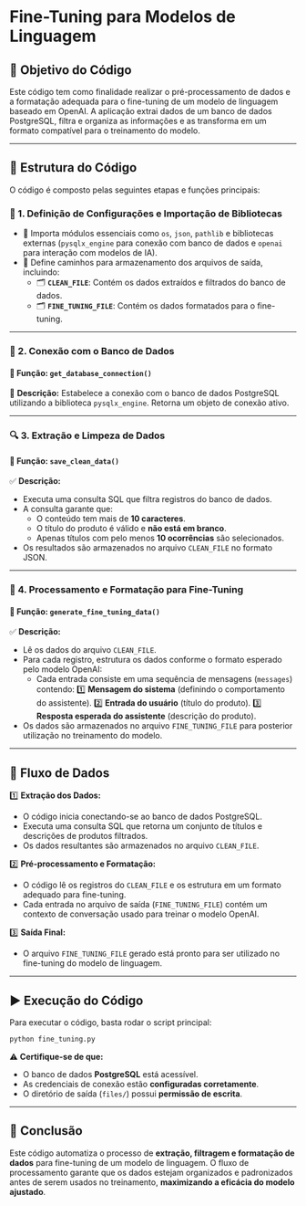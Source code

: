 # Fine-Tuning para Modelos de Linguagem

## 📌 Objetivo do Código
Este código tem como finalidade realizar o pré-processamento de dados e a formatação adequada para o fine-tuning de um modelo de linguagem baseado em OpenAI. A aplicação extrai dados de um banco de dados PostgreSQL, filtra e organiza as informações e as transforma em um formato compatível para o treinamento do modelo.

---

## 📂 Estrutura do Código
O código é composto pelas seguintes etapas e funções principais:

### 📌 1. Definição de Configurações e Importação de Bibliotecas
- 📌 Importa módulos essenciais como `os`, `json`, `pathlib` e bibliotecas externas (`pysqlx_engine` para conexão com banco de dados e `openai` para interação com modelos de IA).
- 📌 Define caminhos para armazenamento dos arquivos de saída, incluindo:
  - 🗂 **`CLEAN_FILE`**: Contém os dados extraídos e filtrados do banco de dados.
  - 🗂 **`FINE_TUNING_FILE`**: Contém os dados formatados para o fine-tuning.

---

### 🔗 2. Conexão com o Banco de Dados
#### 🔹 Função: `get_database_connection()`
🔹 **Descrição:** Estabelece a conexão com o banco de dados PostgreSQL utilizando a biblioteca `pysqlx_engine`. Retorna um objeto de conexão ativo.

---

### 🔍 3. Extração e Limpeza de Dados
#### 🔹 Função: `save_clean_data()`
✅ **Descrição:**
- Executa uma consulta SQL que filtra registros do banco de dados.
- A consulta garante que:
  - O conteúdo tem mais de **10 caracteres**.
  - O título do produto é válido e **não está em branco**.
  - Apenas títulos com pelo menos **10 ocorrências** são selecionados.
- Os resultados são armazenados no arquivo `CLEAN_FILE` no formato JSON.

---

### 📑 4. Processamento e Formatação para Fine-Tuning
#### 🔹 Função: `generate_fine_tuning_data()`
✅ **Descrição:**
- Lê os dados do arquivo `CLEAN_FILE`.
- Para cada registro, estrutura os dados conforme o formato esperado pelo modelo OpenAI:
  - Cada entrada consiste em uma sequência de mensagens (`messages`) contendo:
    1️⃣ **Mensagem do sistema** (definindo o comportamento do assistente).
    2️⃣ **Entrada do usuário** (título do produto).
    3️⃣ **Resposta esperada do assistente** (descrição do produto).
- Os dados são armazenados no arquivo `FINE_TUNING_FILE` para posterior utilização no treinamento do modelo.

---

## 🔄 Fluxo de Dados
1️⃣ **Extração dos Dados:**
   - O código inicia conectando-se ao banco de dados PostgreSQL.
   - Executa uma consulta SQL que retorna um conjunto de títulos e descrições de produtos filtrados.
   - Os dados resultantes são armazenados no arquivo `CLEAN_FILE`.

2️⃣ **Pré-processamento e Formatação:**
   - O código lê os registros do `CLEAN_FILE` e os estrutura em um formato adequado para fine-tuning.
   - Cada entrada no arquivo de saída (`FINE_TUNING_FILE`) contém um contexto de conversação usado para treinar o modelo OpenAI.

3️⃣ **Saída Final:**
   - O arquivo `FINE_TUNING_FILE` gerado está pronto para ser utilizado no fine-tuning do modelo de linguagem.

---

## ▶️ Execução do Código
Para executar o código, basta rodar o script principal:
```bash
python fine_tuning.py
```
⚠️ **Certifique-se de que:**
- O banco de dados **PostgreSQL** está acessível.
- As credenciais de conexão estão **configuradas corretamente**.
- O diretório de saída (`files/`) possui **permissão de escrita**.

---

## 🎯 Conclusão
Este código automatiza o processo de **extração, filtragem e formatação de dados** para fine-tuning de um modelo de linguagem. O fluxo de processamento garante que os dados estejam organizados e padronizados antes de serem usados no treinamento, **maximizando a eficácia do modelo ajustado**.

